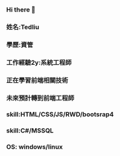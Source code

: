 ### Hi there 👋
### 姓名:Tedliu
### 學歷:資管
### 工作經驗2y:系統工程師
### 正在學習前端相關技術
### 未來預計轉到前端工程師
### skill:HTML/CSS/JS/RWD/bootsrap4
### skill:C#/MSSQL
### OS: windows/linux
